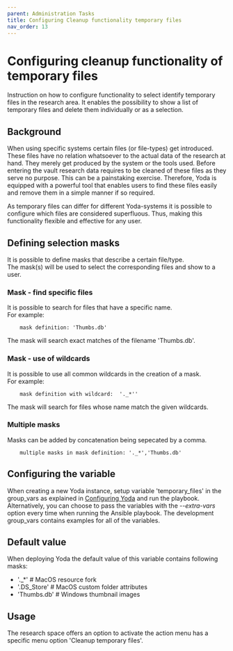 ```yaml
---
parent: Administration Tasks
title: Configuring Cleanup functionality temporary files
nav_order: 13
---
```

# Configuring cleanup functionality of temporary files
Instruction on how to configure functionality to select identify temporary files in the research area.
It enables the possibility to show a list of temporary files and delete them individually or as a selection.

## Background
When using specific systems certain files (or file-types) get introduced.
These files have no relation whatsoever to the actual data of the research at hand.
They merely get produced by the system or the tools used.
Before entering the vault research data requires to be cleaned of these files as they serve no purpose.
This can be a painstaking exercise.
Therefore, Yoda is equipped with a powerful tool that enables users to find these files easily and remove them in a simple manner if so required.

As temporary files can differ for different Yoda-systems it is possible to configure which files are considered superfluous. Thus, making this functionality flexible and effective for any user.

## Defining selection masks
It is possible to define masks that describe a certain file/type.  
The mask(s) will be used to select the corresponding files and show to a user.

### Mask - find specific files
It is possible to search for files that have a specific name.  
For example:  
```  
    mask definition: 'Thumbs.db'  
```
The mask will search exact matches of the filename 'Thumbs.db'.  

### Mask - use of wildcards
It is possible to use all common wildcards in the creation of a mask.  
For example:
```  
    mask definition with wildcard:  '._*''  
```
The mask will search for files whose name match the given wildcards.

### Multiple masks
Masks can be added by concatenation being sepecated by a comma.
```  
    multiple masks in mask definition: '._*','Thumbs.db'  
```

## Configuring the variable
When creating a new Yoda instance, setup variable 'temporary_files' in the group_vars as explained in [Configuring Yoda](configuring-yoda.md) and run the playbook.
Alternatively, you can choose to pass the variables with the *--extra-vars* option every time when running the Ansible playbook.
The development group_vars contains examples for all of the variables.


## Default value
When deploying Yoda the default value of this variable contains following masks:  
- '._*'         # MacOS resource fork  
- '.DS_Store'   # MacOS custom folder attributes  
- 'Thumbs.db'   # Windows thumbnail images

## Usage
The research space offers an option to activate the action menu has a specific menu option 'Cleanup temporary files'.  
